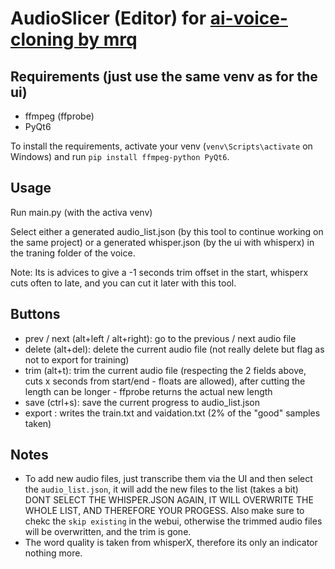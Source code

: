 # AudioSlicer (Editor) for [ai-voice-cloning by mrq](https://git.ecker.tech/mrq/ai-voice-cloning/wiki/Training)

## Requirements (just use the same venv as for the ui)

- ffmpeg (ffprobe)
- PyQt6

To install the requirements, activate your venv (`venv\Scripts\activate` on Windows) and run `pip install ffmpeg-python PyQt6`.

## Usage

Run main.py (with the activa venv)

Select either a generated audio_list.json (by this tool to continue working on the same project) or a generated whisper.json (by the ui with whisperx) in the traning folder of the voice.

Note: Its is advices to give a -1 seconds trim offset in the start, whisperx cuts often to late, and you can cut it later with this tool.

## Buttons

- prev / next (alt+left / alt+right): go to the previous / next audio file
- delete (alt+del): delete the current audio file (not really delete but flag as not to export for training)
- trim (alt+t): trim the current audio file (respecting the 2 fields above, cuts x seconds from start/end - floats are allowed), after cutting the length can be longer - ffprobe returns the actual new length
- save (ctrl+s): save the current progress to audio_list.json 
- export : writes the train.txt and vaidation.txt (2% of the "good" samples taken)

## Notes

- To add new audio files, just transcribe them via the UI and then select the `audio_list.json`, it will add the new files to the list (takes a bit) DONT SELECT THE WHISPER.JSON AGAIN, IT WILL OVERWRITE THE WHOLE LIST, AND THEREFORE YOUR PROGESS. Also make sure to chekc the `skip existing` in the webui, otherwise the trimmed audio files will be overwritten, and the trim is gone.
- The word quality is taken from whisperX, therefore its only an indicator nothing more.